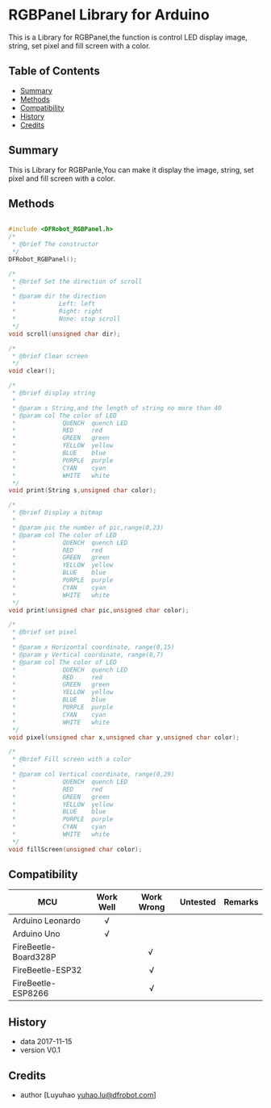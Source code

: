 # RGBPanel Library for Arduino
This is a Library for RGBPanel,the function is control LED display image, string, set pixel and fill screen with a color.

## Table of Contents

* [Summary](#summary)
* [Methods](#methods)
* [Compatibility](#compatibility)
* [History](#history)
* [Credits](#credits)


<snippet>
<content>

## Summary
This is Library for RGBPanle,You can make it display the image, string, set pixel and fill screen with a color.

## Methods

```C++

#include <DFRobot_RGBPanel.h>
/*
 * @brief The constructor
 */
DFRobot_RGBPanel();

/*
 * @brief Set the direction of scroll
 *
 * @param dir the direction
 *            Left: left
 *            Right: right
 *            None: stop scroll
 */
void scroll(unsigned char dir);

/*
 * @brief Clear screen
 */
void clear();

/*
 * @brief display string
 *
 * @param s String,and the length of string no more than 40
 * @param col The color of LED
 *             QUENCH  quench LED
 *             RED     red
 *             GREEN   green
 *             YELLOW  yellow
 *             BLUE    blue
 *             PURPLE  purple
 *             CYAN    cyan
 *             WHITE   white
 */
void print(String s,unsigned char color);

/*
 * @brief Display a bitmap
 *
 * @param pic the number of pic,range(0,23)
 * @param col The color of LED
 *             QUENCH  quench LED
 *             RED     red
 *             GREEN   green
 *             YELLOW  yellow
 *             BLUE    blue
 *             PURPLE  purple
 *             CYAN    cyan
 *             WHITE   white
 */
void print(unsigned char pic,unsigned char color);

/*
 * @brief set pixel
 *
 * @param x Horizontal coordinate, range(0,15)
 * @param y Vertical coordinate, range(0,7)
 * @param col The color of LED
 *             QUENCH  quench LED
 *             RED     red
 *             GREEN   green
 *             YELLOW  yellow
 *             BLUE    blue
 *             PURPLE  purple
 *             CYAN    cyan
 *             WHITE   white
 */
void pixel(unsigned char x,unsigned char y,unsigned char color); 

/*
 * @brief Fill screen with a color
 *
 * @param col Vertical coordinate, range(0,29)
 *             QUENCH  quench LED
 *             RED     red
 *             GREEN   green
 *             YELLOW  yellow
 *             BLUE    blue
 *             PURPLE  purple
 *             CYAN    cyan
 *             WHITE   white
 */
void fillScreen(unsigned char color); 

```


## Compatibility

MCU                | Work Well | Work Wrong | Untested  | Remarks
------------------ | :----------: | :----------: | :---------: | -----
Arduino Leonardo |      √       |             |            | 
Arduino Uno |      √       |             |            | 
FireBeetle-Board328P |             |      √       |            | 
FireBeetle-ESP32 |             |       √      |            | 
FireBeetle-ESP8266 |             |      √       |            | 

## History

- data 2017-11-15
- version V0.1


## Credits

- author [Luyuhao  <yuhao.lu@dfrobot.com>]
